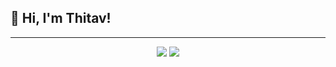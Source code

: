 ## 👋 Hi, I'm Thitav!

------------

<p align="center">
  <img src="https://github-readme-stats.vercel.app/api?username=Thitav&theme=gruvbox&show_icons=true&hide_border=true&count_private=true" />
  <img src="https://github-readme-stats.vercel.app/api/top-langs/?username=Thitav&theme=gruvbox&show_icons=true&hide_border=true&layout=compact&hide=html,css,elixir" />
</p>

